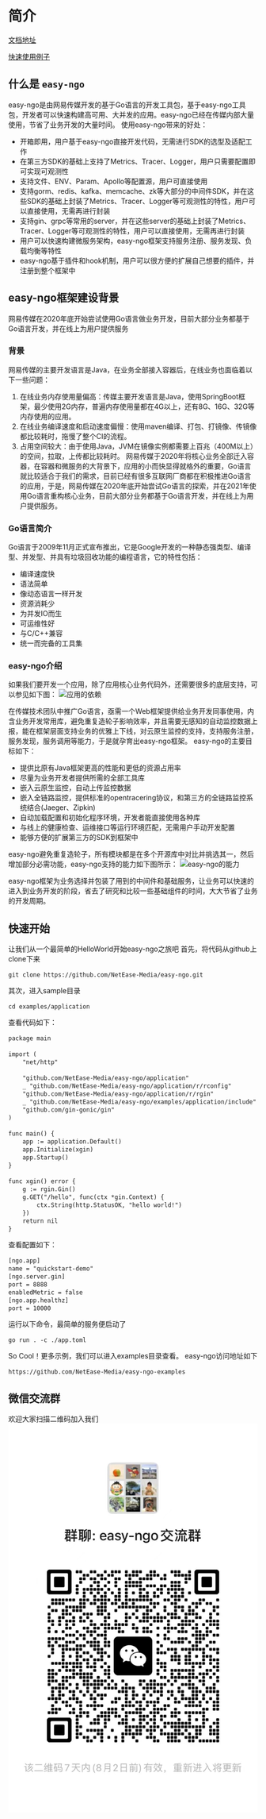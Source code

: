 # 简介
[文档地址](https://netease-media.github.io/easy-ngo-website/)

[快速使用例子](https://github.com/NetEase-Media/easy-ngo-examples)

## 什么是 `easy-ngo`
easy-ngo是由网易传媒开发的基于Go语言的开发工具包，基于easy-ngo工具包，开发者可以快速构建高可用、大并发的应用。easy-ngo已经在传媒内部大量使用，节省了业务开发的大量时间。
使用easy-ngo带来的好处：
* 开箱即用，用户基于easy-ngo直接开发代码，无需进行SDK的选型及适配工作
* 在第三方SDK的基础上支持了Metrics、Tracer、Logger，用户只需要配置即可实现可观测性
* 支持文件、ENV、Param、Apollo等配置源，用户可直接使用
* 支持gorm、redis、kafka、memcache、zk等大部分的中间件SDK，并在这些SDK的基础上封装了Metrics、Tracer、Logger等可观测性的特性，用户可以直接使用，无需再进行封装
* 支持gin、grpc等常用的server，并在这些server的基础上封装了Metrics、Tracer、Logger等可观测性的特性，用户可以直接使用，无需再进行封装
* 用户可以快速构建微服务架构，easy-ngo框架支持服务注册、服务发现、负载均衡等特性
* easy-ngo基于插件和hook机制，用户可以很方便的扩展自己想要的插件，并注册到整个框架中

## easy-ngo框架建设背景
网易传媒在2020年底开始尝试使用Go语言做业务开发，目前大部分业务都基于Go语言开发，并在线上为用户提供服务

### 背景
网易传媒的主要开发语言是Java，在业务全部接入容器后，在线业务也面临着以下一些问题：
1. 在线业务内存使用量偏高：传媒主要开发语言是Java，使用SpringBoot框架，最少使用2G内存，普遍内存使用量都在4G以上，还有8G、16G、32G等内存使用的应用。
2. 在线业务编译速度和启动速度偏慢：使用maven编译、打包、打镜像、传镜像都比较耗时，拖慢了整个CI的流程。
3. 占用空间较大：由于使用Java，JVM在镜像实例都需要上百兆（400M以上）的空间，拉取，上传都比较耗时。
网易传媒于2020年将核心业务全部迁入容器，在容器和微服务的大背景下，应用的小而快显得就格外的重要，Go语言就比较适合于我们的需求，目前已经有很多互联网厂商都在积极推进Go语言的应用，于是，网易传媒在2020年底开始尝试Go语言的探索，并在2021年使用Go语言重构核心业务，目前大部分业务都基于Go语言开发，并在线上为用户提供服务。
### Go语言简介
Go语言于2009年11月正式宣布推出，它是Google开发的一种静态强类型、编译型、并发型、并具有垃圾回收功能的编程语言，它的特性包括：

* 编译速度快
* 语法简单
* 像动态语言一样开发
* 资源消耗少
* 为并发IO而生
* 可运维性好
* 与C/C++兼容
* 统一而完备的工具集
### easy-ngo介绍
如果我们要开发一个应用，除了应用核心业务代码外，还需要很多的底层支持，可以参见如下图：
![应用的依赖](https://netease-media.github.io/easy-ngo-website/assets/images/easy-ngo-1-366cb15746dd0d0d2e1dc2ffcb023845.png)

在传媒技术团队中推广Go语言，亟需一个Web框架提供给业务开发同事使用，内含业务开发常用库，避免重复造轮子影响效率，并且需要无感知的自动监控数据上报，能在框架层面支持业务的优雅上下线，对云原生监控的支持，支持服务注册，服务发现，服务调用等能力，于是就孕育出easy-ngo框架。
easy-ngo的主要目标如下：
* 提供比原有Java框架更高的性能和更低的资源占用率
* 尽量为业务开发者提供所需的全部工具库
* 嵌入云原生监控，自动上传监控数据
* 嵌入全链路监控，提供标准的opentracering协议，和第三方的全链路监控系统结合(Jaeger、Zipkin)
* 自动加载配置和初始化程序环境，开发者能直接使用各种库
* 与线上的健康检查、运维接口等运行环境匹配，无需用户手动开发配置
* 能够方便的扩展第三方的SDK到框架中

easy-ngo避免重复造轮子，所有模块都是在多个开源库中对比并挑选其一，然后增加部分必需功能，easy-ngo支持的能力如下图所示：
![easy-ngo的能力](https://netease-media.github.io/easy-ngo-website/assets/images/easy-ngo-2-705e4cec580d238bc19bb24b628aa539.png)

easy-ngo框架为业务选择并包装了用到的中间件和基础服务，让业务可以快速的进入到业务开发的阶段，省去了研究和比较一些基础组件的时间，大大节省了业务的开发周期。


## 快速开始
让我们从一个最简单的HelloWorld开始easy-ngo之旅吧
首先，将代码从github上clone下来
```
git clone https://github.com/NetEase-Media/easy-ngo.git
```
其次，进入sample目录
```
cd examples/application
```
查看代码如下：
```
package main

import (
	"net/http"

	"github.com/NetEase-Media/easy-ngo/application"
	_ "github.com/NetEase-Media/easy-ngo/application/r/rconfig"
	"github.com/NetEase-Media/easy-ngo/application/r/rgin"
	_ "github.com/NetEase-Media/easy-ngo/examples/application/include"
	"github.com/gin-gonic/gin"
)

func main() {
	app := application.Default()
	app.Initialize(xgin)
	app.Startup()
}

func xgin() error {
	g := rgin.Gin()
	g.GET("/hello", func(ctx *gin.Context) {
		ctx.String(http.StatusOK, "hello world!")
	})
	return nil
}
```
查看配置如下：
```
[ngo.app]
name = "quickstart-demo"
[ngo.server.gin]
port = 8888
enabledMetric = false
[ngo.app.healthz]
port = 10000
```
运行以下命令，最简单的服务便启动了
```
go run . -c ./app.toml
```
So Cool！更多示例，我们可以进入examples目录查看。
easy-ngo访问地址如下
```
https://github.com/NetEase-Media/easy-ngo-examples
```

## 微信交流群
欢迎大家扫描二维码加入我们
![微信群](https://github.com/NetEase-Media/easy-ngo-website/blob/gh-pages/images/Wechateasyngo.jpeg)
